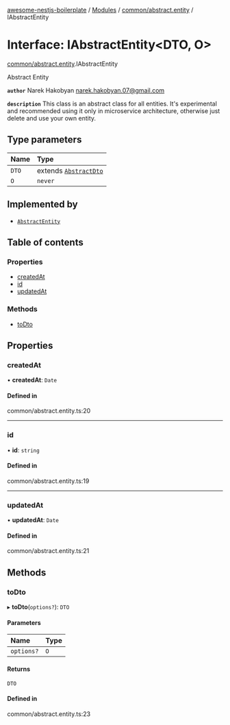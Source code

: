 [awesome-nestjs-boilerplate](../README.md) / [Modules](../modules.md) / [common/abstract.entity](../modules/common_abstract_entity.md) / IAbstractEntity

# Interface: IAbstractEntity<DTO, O\>

[common/abstract.entity](../modules/common_abstract_entity.md).IAbstractEntity

Abstract Entity

**`author`** Narek Hakobyan <narek.hakobyan.07@gmail.com>

**`description`** This class is an abstract class for all entities.
It's experimental and recommended using it only in microservice architecture,
otherwise just delete and use your own entity.

## Type parameters

| Name | Type |
| :------ | :------ |
| `DTO` | extends [`AbstractDto`](../classes/common_dto_abstract_dto.AbstractDto.md) |
| `O` | `never` |

## Implemented by

- [`AbstractEntity`](../classes/common_abstract_entity.AbstractEntity.md)

## Table of contents

### Properties

- [createdAt](common_abstract_entity.IAbstractEntity.md#createdat)
- [id](common_abstract_entity.IAbstractEntity.md#id)
- [updatedAt](common_abstract_entity.IAbstractEntity.md#updatedat)

### Methods

- [toDto](common_abstract_entity.IAbstractEntity.md#todto)

## Properties

### createdAt

• **createdAt**: `Date`

#### Defined in

common/abstract.entity.ts:20

___

### id

• **id**: `string`

#### Defined in

common/abstract.entity.ts:19

___

### updatedAt

• **updatedAt**: `Date`

#### Defined in

common/abstract.entity.ts:21

## Methods

### toDto

▸ **toDto**(`options?`): `DTO`

#### Parameters

| Name | Type |
| :------ | :------ |
| `options?` | `O` |

#### Returns

`DTO`

#### Defined in

common/abstract.entity.ts:23

